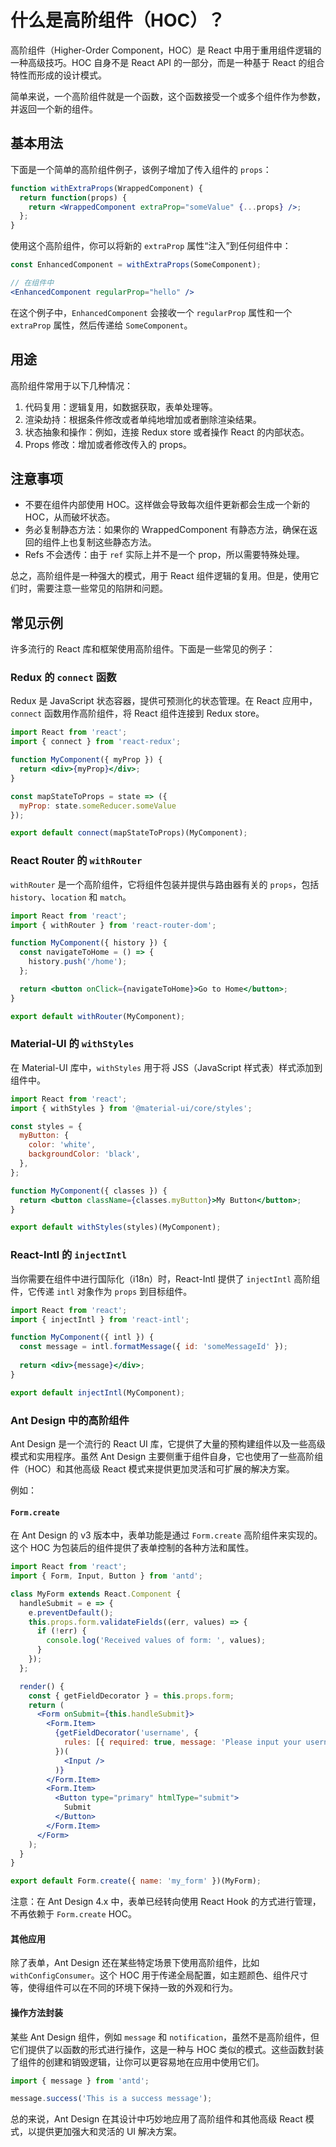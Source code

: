 # 什么是高阶组件（HOC）？

高阶组件（Higher-Order Component，HOC）是 React 中用于重用组件逻辑的一种高级技巧。HOC 自身不是 React API 的一部分，而是一种基于 React 的组合特性而形成的设计模式。

简单来说，一个高阶组件就是一个函数，这个函数接受一个或多个组件作为参数，并返回一个新的组件。

## 基本用法

下面是一个简单的高阶组件例子，该例子增加了传入组件的 `props`：

```jsx
function withExtraProps(WrappedComponent) {
  return function(props) {
    return <WrappedComponent extraProp="someValue" {...props} />;
  };
}
```

使用这个高阶组件，你可以将新的 `extraProp` 属性“注入”到任何组件中：

```jsx
const EnhancedComponent = withExtraProps(SomeComponent);

// 在组件中
<EnhancedComponent regularProp="hello" />
```

在这个例子中，`EnhancedComponent` 会接收一个 `regularProp` 属性和一个 `extraProp` 属性，然后传递给 `SomeComponent`。

## 用途

高阶组件常用于以下几种情况：

1. 代码复用：逻辑复用，如数据获取，表单处理等。
2. 渲染劫持：根据条件修改或者单纯地增加或者删除渲染结果。
3. 状态抽象和操作：例如，连接 Redux store 或者操作 React 的内部状态。
4. Props 修改：增加或者修改传入的 props。

## 注意事项

- 不要在组件内部使用 HOC。这样做会导致每次组件更新都会生成一个新的 HOC，从而破坏状态。
- 务必复制静态方法：如果你的 WrappedComponent 有静态方法，确保在返回的组件上也复制这些静态方法。
- Refs 不会透传：由于 `ref` 实际上并不是一个 prop，所以需要特殊处理。

总之，高阶组件是一种强大的模式，用于 React 组件逻辑的复用。但是，使用它们时，需要注意一些常见的陷阱和问题。

## 常见示例

许多流行的 React 库和框架使用高阶组件。下面是一些常见的例子：

### Redux 的 `connect` 函数

Redux 是 JavaScript 状态容器，提供可预测化的状态管理。在 React 应用中，`connect` 函数用作高阶组件，将 React 组件连接到 Redux store。

```jsx
import React from 'react';
import { connect } from 'react-redux';

function MyComponent({ myProp }) {
  return <div>{myProp}</div>;
}

const mapStateToProps = state => ({
  myProp: state.someReducer.someValue
});

export default connect(mapStateToProps)(MyComponent);
```

### React Router 的 `withRouter`

`withRouter` 是一个高阶组件，它将组件包装并提供与路由器有关的 `props`，包括 `history`、`location` 和 `match`。

```jsx
import React from 'react';
import { withRouter } from 'react-router-dom';

function MyComponent({ history }) {
  const navigateToHome = () => {
    history.push('/home');
  };

  return <button onClick={navigateToHome}>Go to Home</button>;
}

export default withRouter(MyComponent);
```

### Material-UI 的 `withStyles`

在 Material-UI 库中，`withStyles` 用于将 JSS（JavaScript 样式表）样式添加到组件中。

```jsx
import React from 'react';
import { withStyles } from '@material-ui/core/styles';

const styles = {
  myButton: {
    color: 'white',
    backgroundColor: 'black',
  },
};

function MyComponent({ classes }) {
  return <button className={classes.myButton}>My Button</button>;
}

export default withStyles(styles)(MyComponent);
```

### React-Intl 的 `injectIntl`

当你需要在组件中进行国际化（i18n）时，React-Intl 提供了 `injectIntl` 高阶组件，它传递 `intl` 对象作为 `props` 到目标组件。

```jsx
import React from 'react';
import { injectIntl } from 'react-intl';

function MyComponent({ intl }) {
  const message = intl.formatMessage({ id: 'someMessageId' });
  
  return <div>{message}</div>;
}

export default injectIntl(MyComponent);
```

### Ant Design 中的高阶组件

Ant Design 是一个流行的 React UI 库，它提供了大量的预构建组件以及一些高级模式和实用程序。虽然 Ant Design 主要侧重于组件自身，它也使用了一些高阶组件（HOC）和其他高级 React 模式来提供更加灵活和可扩展的解决方案。

例如：

#### `Form.create`

在 Ant Design 的 v3 版本中，表单功能是通过 `Form.create` 高阶组件来实现的。这个 HOC 为包装后的组件提供了表单控制的各种方法和属性。

```jsx
import React from 'react';
import { Form, Input, Button } from 'antd';

class MyForm extends React.Component {
  handleSubmit = e => {
    e.preventDefault();
    this.props.form.validateFields((err, values) => {
      if (!err) {
        console.log('Received values of form: ', values);
      }
    });
  };

  render() {
    const { getFieldDecorator } = this.props.form;
    return (
      <Form onSubmit={this.handleSubmit}>
        <Form.Item>
          {getFieldDecorator('username', {
            rules: [{ required: true, message: 'Please input your username!' }],
          })(
            <Input />
          )}
        </Form.Item>
        <Form.Item>
          <Button type="primary" htmlType="submit">
            Submit
          </Button>
        </Form.Item>
      </Form>
    );
  }
}

export default Form.create({ name: 'my_form' })(MyForm);
```

注意：在 Ant Design 4.x 中，表单已经转向使用 React Hook 的方式进行管理，不再依赖于 `Form.create` HOC。

#### 其他应用

除了表单，Ant Design 还在某些特定场景下使用高阶组件，比如 `withConfigConsumer`。这个 HOC 用于传递全局配置，如主题颜色、组件尺寸等，使得组件可以在不同的环境下保持一致的外观和行为。

#### 操作方法封装

某些 Ant Design 组件，例如 `message` 和 `notification`，虽然不是高阶组件，但它们提供了以函数的形式进行操作，这是一种与 HOC 类似的模式。这些函数封装了组件的创建和销毁逻辑，让你可以更容易地在应用中使用它们。

```jsx
import { message } from 'antd';

message.success('This is a success message');
```

总的来说，Ant Design 在其设计中巧妙地应用了高阶组件和其他高级 React 模式，以提供更加强大和灵活的 UI 解决方案。
